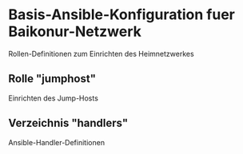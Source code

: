 # Basis-Ansible-Konfiguration fuer Baikonur-Netzwerk
Rollen-Definitionen zum Einrichten des Heimnetzwerkes

## Rolle "jumphost"
Einrichten des Jump-Hosts

## Verzeichnis "handlers"
Ansible-Handler-Definitionen
